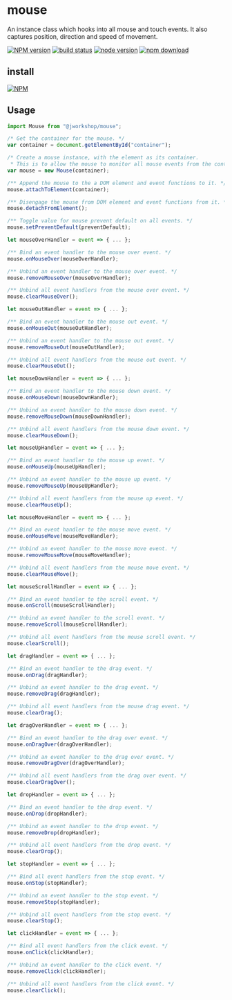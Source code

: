 # mouse

An instance class which hooks into all mouse and touch events.
It also captures position, direction and speed of movement.

[![NPM version][npm-image]][npm-url]
[![build status][travis-image]][travis-url]
[![node version][node-image]][node-url]
[![npm download][download-image]][download-url]

[npm-image]: http://img.shields.io/npm/v/@jworkshop/mouse.svg
[npm-url]: http://npmjs.org/package/@jworkshop/mouse
[travis-image]: https://img.shields.io/travis/JWorkshop/mouse.svg
[travis-url]: https://travis-ci.org/JWorkshop/mouse
[node-image]: https://img.shields.io/badge/node.js-%3E=_0.10-green.svg
[node-url]: http://nodejs.org/download/
[download-image]: https://img.shields.io/npm/dm/@jworkshop/mouse.svg
[download-url]: https://npmjs.org/package/@jworkshop/mouse

## install

[![NPM](https://nodei.co/npm/@jworkshop/mouse.png)](https://nodei.co/npm/@jworkshop/mouse/)

## Usage

```javascript
import Mouse from "@jworkshop/mouse";

/* Get the container for the mouse. */
var container = document.getElementById("container");

/* Create a mouse instance, with the element as its container.
 * This is to allow the mouse to monitor all mouse events from the container. */
var mouse = new Mouse(container);

/** Append the mouse to the a DOM element and event functions to it. */
mouse.attachToElement(container);

/** Disengage the mouse from DOM element and event functions from it. */
mouse.detachFromElement();

/** Toggle value for mouse prevent default on all events. */
mouse.setPreventDefault(preventDefault);

let mouseOverHandler = event => { ... };

/** Bind an event handler to the mouse over event. */
mouse.onMouseOver(mouseOverHandler);

/** Unbind an event handler to the mouse over event. */
mouse.removeMouseOver(mouseOverHandler);

/** Unbind all event handlers from the mouse over event. */
mouse.clearMouseOver();

let mouseOutHandler = event => { ... };

/** Bind an event handler to the mouse out event. */
mouse.onMouseOut(mouseOutHandler);

/** Unbind an event handler to the mouse out event. */
mouse.removeMouseOut(mouseOutHandler);

/** Unbind all event handlers from the mouse out event. */
mouse.clearMouseOut();

let mouseDownHandler = event => { ... };

/** Bind an event handler to the mouse down event. */
mouse.onMouseDown(mouseDownHandler);

/** Unbind an event handler to the mouse down event. */
mouse.removeMouseDown(mouseDownHandler);

/** Unbind all event handlers from the mouse down event. */
mouse.clearMouseDown();

let mouseUpHandler = event => { ... };

/** Bind an event handler to the mouse up event. */
mouse.onMouseUp(mouseUpHandler);

/** Unbind an event handler to the mouse up event. */
mouse.removeMouseUp(mouseUpHandler);

/** Unbind all event handlers from the mouse up event. */
mouse.clearMouseUp();

let mouseMoveHandler = event => { ... };

/** Bind an event handler to the mouse move event. */
mouse.onMouseMove(mouseMoveHandler);

/** Unbind an event handler to the mouse move event. */
mouse.removeMouseMove(mouseMoveHandler);

/** Unbind all event handlers from the mouse move event. */
mouse.clearMouseMove();

let mouseScrollHandler = event => { ... };

/** Bind an event handler to the scroll event. */
mouse.onScroll(mouseScrollHandler);

/** Unbind an event handler to the scroll event. */
mouse.removeScroll(mouseScrollHandler);

/** Unbind all event handlers from the mouse scroll event. */
mouse.clearScroll();

let dragHandler = event => { ... };

/** Bind an event handler to the drag event. */
mouse.onDrag(dragHandler);

/** Unbind an event handler to the drag event. */
mouse.removeDrag(dragHandler);

/** Unbind all event handlers from the mouse drag event. */
mouse.clearDrag();

let dragOverHandler = event => { ... };

/** Bind an event handler to the drag over event. */
mouse.onDragOver(dragOverHandler);

/** Unbind an event handler to the drag over event. */
mouse.removeDragOver(dragOverHandler);

/** Unbind all event handlers from the drag over event. */
mouse.clearDragOver();

let dropHandler = event => { ... };

/** Bind an event handler to the drop event. */
mouse.onDrop(dropHandler);

/** Unbind an event handler to the drop event. */
mouse.removeDrop(dropHandler);

/** Unbind all event handlers from the drop event. */
mouse.clearDrop();

let stopHandler = event => { ... };

/** Bind all event handlers from the stop event. */
mouse.onStop(stopHandler);

/** Unbind an event handler to the stop event. */
mouse.removeStop(stopHandler);

/** Unbind all event handlers from the stop event. */
mouse.clearStop();

let clickHandler = event => { ... };

/** Bind all event handlers from the click event. */
mouse.onClick(clickHandler);

/** Unbind an event handler to the click event. */
mouse.removeClick(clickHandler);

/** Unbind all event handlers from the click event. */
mouse.clearClick();
```
